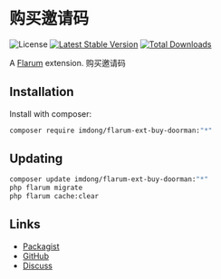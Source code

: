 # 购买邀请码

![License](https://img.shields.io/badge/license-GPL-3.0-only-blue.svg) [![Latest Stable Version](https://img.shields.io/packagist/v/imdong/flarum-ext-buy-doorman.svg)](https://packagist.org/packages/imdong/flarum-ext-buy-doorman) [![Total Downloads](https://img.shields.io/packagist/dt/imdong/flarum-ext-buy-doorman.svg)](https://packagist.org/packages/imdong/flarum-ext-buy-doorman)

A [Flarum](http://flarum.org) extension. 购买邀请码

## Installation

Install with composer:

```sh
composer require imdong/flarum-ext-buy-doorman:"*"
```

## Updating

```sh
composer update imdong/flarum-ext-buy-doorman:"*"
php flarum migrate
php flarum cache:clear
```

## Links

- [Packagist](https://packagist.org/packages/imdong/flarum-ext-buy-doorman)
- [GitHub](https://github.com/imdong/flarum-ext-buy-doorman)
- [Discuss](https://discuss.flarum.org/d/PUT_DISCUSS_SLUG_HERE)
